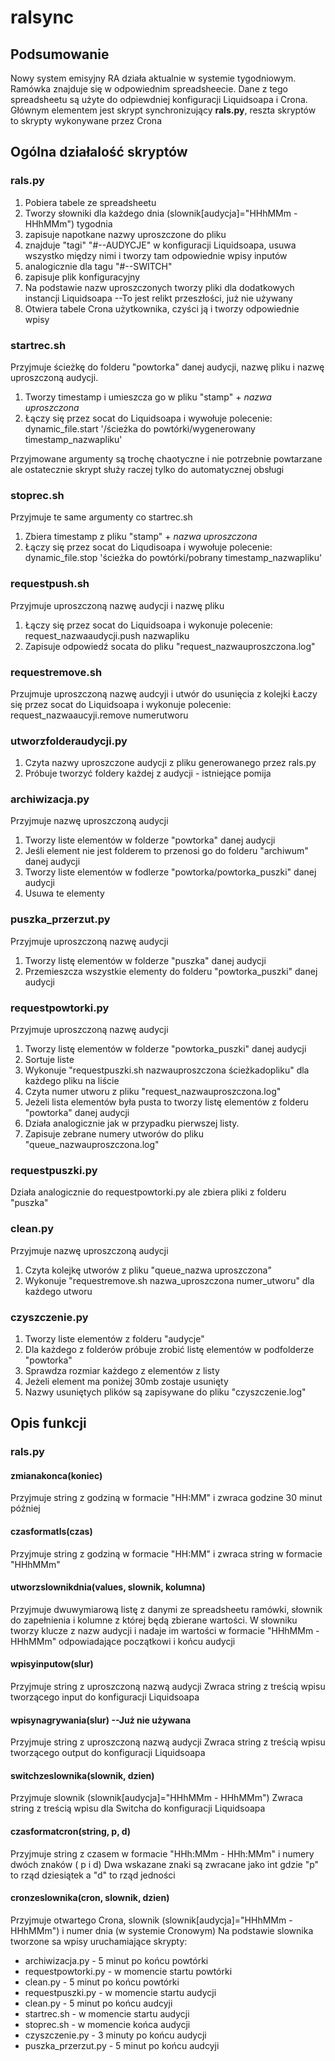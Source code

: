 # ralsync
## Podsumowanie
Nowy system emisyjny RA działa aktualnie w systemie tygodniowym. Ramówka znajduje się w odpowiednim spreadsheecie. Dane z tego spreadsheetu są użyte do odpiewdniej konfiguracji Liquidsoapa i Crona.
Głównym elementem jest skrypt synchronizujący **rals.py**, reszta skryptów to skrypty wykonywane przez Crona
## Ogólna działalość skryptów
### rals.py
1. Pobiera tabele ze spreadsheetu
2. Tworzy słowniki dla każdego dnia (slownik[audycja]="HHhMMm - HHhMMm") tygodnia
3. zapisuje napotkane nazwy uproszczone do pliku
4. znajduje "tagi" "#--AUDYCJE" w konfiguracji Liquidsoapa, usuwa wszystko między nimi i tworzy tam odpowiednie wpisy inputów
5. analogicznie dla tagu "#--SWITCH"
6. zapisuje plik konfiguracyjny
7. Na podstawie nazw uproszczonych tworzy pliki dla dodatkowych instancji Liquidsoapa --To jest relikt przeszłości, już nie używany
8. Otwiera tabele Crona użytkownika, czyści ją i tworzy odpowiednie wpisy
### startrec.sh
Przyjmuje ścieżkę do folderu "powtorka" danej audycji, nazwę pliku i nazwę uproszczoną audycji.
1. Tworzy timestamp i umieszcza go w pliku "stamp" + *nazwa uproszczona*
2. Łączy się przez socat do Liquidsoapa i wywołuje polecenie:
dynamic_file.start '/ścieżka do powtórki/wygenerowany timestamp_nazwapliku'

Przyjmowane argumenty są trochę chaotyczne i nie potrzebnie powtarzane ale ostatecznie skrypt służy raczej tylko do automatycznej obsługi
### stoprec.sh
Przyjmuje te same argumenty co startrec.sh
1. Zbiera timestamp z pliku "stamp" + *nazwa uproszczona* 
2. Łączy się przez socat do Liqudisoapa i wywołuje polecenie:
dynamic_file.stop 'ścieżka do powtórki/pobrany timestamp_nazwapliku'
### requestpush.sh
Przyjmuje uproszczoną nazwę audycji i nazwę pliku
1. Łączy się przez socat do Liquidsoapa i wykonuje polecenie:
request_nazwaaudycji.push nazwapliku
2. Zapisuje odpowiedź socata do pliku "request_nazwauproszczona.log"
### requestremove.sh
Przujmuje uproszczoną nazwę audcyji i utwór do usunięcia z kolejki
Łaczy się przez socat do Liquidsoapa i wykonuje polecenie:
request_nazwaaucyji.remove numerutworu
### utworzfolderaudycji.py
1. Czyta nazwy uproszczone audycji z pliku generowanego przez rals.py
2. Próbuje tworzyć foldery każdej z audycji - istniejące pomija
### archiwizacja.py
Przyjmuje nazwę uproszczoną audycji
1. Tworzy liste elementów w folderze "powtorka" danej audycji
2. Jeśli element nie jest folderem to przenosi go do folderu "archiwum" danej audycji
3. Tworzy liste elementów w fodlerze "powtorka/powtorka_puszki" danej audycji
4. Usuwa te elementy
### puszka_przerzut.py
Przyjmuje uproszczoną nazwę audycji
1. Tworzy listę elementów w folderze "puszka" danej audycji
2. Przemieszcza wszystkie elementy do folderu "powtorka_puszki" danej audycji
### requestpowtorki.py
Przyjmuje uproszczoną nazwę audycji
1. Tworzy listę elementów w folderze "powtorka_puszki" danej audycji
2. Sortuje liste
3. Wykonuje "requestpuszki.sh nazwauproszczona ścieżkadopliku" dla każdego pliku na liście
4. Czyta numer utworu z pliku "request_nazwauproszczona.log"
5. Jeżeli lista elementów była pusta to tworzy listę elementów z folderu "powtorka" danej audycji
6. Działa analogicznie jak w przypadku pierwszej listy.
7. Zapisuje zebrane numery utworów do pliku "queue_nazwauproszczona.log"
### requestpuszki.py
Działa analogicznie do requestpowtorki.py ale zbiera pliki z folderu "puszka"
### clean.py
Przyjmuje nazwę uproszczoną audycji
1. Czyta kolejkę utworów z pliku "queue_nazwa uproszczona"
2. Wykonuje "requestremove.sh nazwa_uproszczona numer_utworu" dla każdego utworu
### czyszczenie.py
1. Tworzy liste elementów z folderu "audycje"
2. Dla każdego z folderów próbuje zrobić listę elementów w podfolderze "powtorka"
3. Sprawdza rozmiar każdego z elementów z listy
4. Jeżeli element ma poniżej 30mb zostaje usunięty
5. Nazwy usuniętych plików są zapisywane do pliku "czyszczenie.log"

## Opis funkcji
### rals.py
#### zmianakonca(koniec)
Przyjmuje string z godziną w formacie "HH:MM" i zwraca godzine 30 minut później
#### czasformatls(czas)
Przyjmuje string z godziną w formacie "HH:MM" i zwraca string w formacie "HHhMMm"
#### utworzslownikdnia(values, slownik, kolumna)
Przyjmuje dwuwymiarową listę z danymi ze spreadsheetu ramówki, słownik do zapełnienia i kolumne z której będą zbierane wartości.
W słowniku tworzy klucze z nazw audycji i nadaje im wartości w formacie "HHhMMm - HHhMMm" odpowiadające początkowi i końcu audycji
#### wpisyinputow(slur)
Przyjmuje string z uproszczoną nazwą audycji
Zwraca string z treścią wpisu tworzącego input do konfiguracji Liquidsoapa
#### wpisynagrywania(slur) --Już nie używana
Przyjmuje string z uproszczoną nazwą audycji
Zwraca string z treścią wpisu tworzącego output do konfiguracji Liquidsoapa
#### switchzeslownika(slownik, dzien)
Przyjmuje slownik (slownik[audycja]="HHhMMm - HHhMMm")
Zwraca string z treścią wpisu dla Switcha do konfiguracji Liquidsoapa
#### czasformatcron(string, p, d)
Przyjmuje string z czasem w formacie "HHh:MMm - HHh:MMm" i numery dwóch znaków (
p i d)
Dwa wskazane znaki są zwracane jako int gdzie "p" to rząd dziesiątek a "d" to rząd jedności
#### cronzeslownika(cron, slownik, dzien)
Przyjmuje otwartego Crona, slownik (slownik[audycja]="HHhMMm - HHhMMm") i numer dnia (w systemie Cronowym)
Na podstawie slownika tworzone sa wpisy uruchamiające skrypty:
* archiwizacja.py - 5 minut po końcu powtórki
* requestpowtorki.py - w momencie startu powtórki
* clean.py - 5 minut po końcu powtórki
* requestpuszki.py - w momencie startu audycji
* clean.py - 5 minut po końcu audcyji
* startrec.sh - w momencie startu audycji
* stoprec.sh - w momencie końca audycji
* czyszczenie.py - 3 minuty po końcu audycji
* puszka_przerzut.py - 5 minut po końcu audcyji


